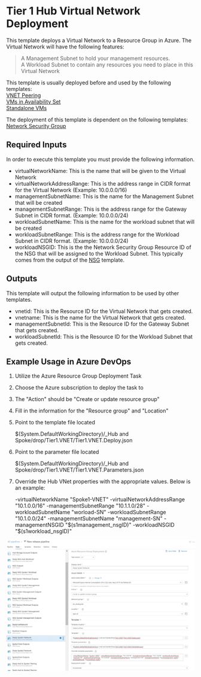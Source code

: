 # Tier 1 Hub Virtual Network Deployment

This template deploys a Virtual Network to a Resource Group in Azure. The Virtual Network will have the following features: 
 
> A Management Subnet to hold your management resources.  
> A Workload Subnet to contain any resources you need to place in this Virtual Network  

This template is usually deployed before and used by the following templates:    
	[VNET Peering]("https://dev.azure.com/Security-Monitoring/_git/IaC_HubSpokeNetwork?path=%2FTier%201%2FVNets%2FTier1.VNETPeering%2FREADME.md&version=GBmaster")  
	[VMs in Availability Set]("https://dev.azure.com/Security-Monitoring/_git/IaC_HubSpokeNetwork?path=%2FTier%202%2FVirtual%20Machines%2FTier2.VMinAvailabilitySet%2FREADME.md&version=GBmaster")  
	[Standalone VMs](https://dev.azure.com/Security-Monitoring/_git/IaC_HubSpokeNetwork?path=%2FTier%202%2FVirtual%20Machines%2FTier2.VMsStandalone%2FTier2.VMsStandalone%2FREADME.md&version=GBmaster)  

The deployment of this template is dependent on the following templates:  
	[Network Security Group]("https://dev.azure.com/Security-Monitoring/_git/IaC_HubSpokeNetwork?path=%2FTier%201%2FNSG%2FTier1.NSG%2FTier1.NSG%2FREADME.md&version=GBmaster") 

## Required Inputs
In order to execute this template you must provide the following information.  

- virtualNetworkName: This is the name that will be given to the Virtual Network  
- virtualNetworkAddressRange: This is the address range in CIDR format for the Virtual Network (Example: 10.0.0.0/16)  
- managementSubnetName: This is the name for the Management Subnet that will be created  
- managementSubnetRange:  This is the address range for the Gateway Subnet in CIDR format. (Example: 10.0.0.0/24)  
- workloadSubnetName: This is the name for the workload subnet that will be created  
- workloadSubnetRange: This is the address range for the Workload Subnet in CIDR format. (Example: 10.0.0.0/24)  
- workloadNSGID: This is the the Network Security Group Resource ID of the NSG that will be assigned to the Workload Subnet. This typically comes from the output of the [NSG]("https://dev.azure.com/Security-Monitoring/_git/IaC_HubSpokeNetwork?path=%2FTier%201%2FNSG%2FTier1.NSG%2FTier1.NSG%2FREADME.md&version=GBmaster") template.


## Outputs
This template will output the following information to be used by other templates.  
- vnetid: This is the Resource ID for the Virtual Network that gets created.  
- vnetname: This is the name for the Virtual Network that gets created.  
- managementSubnetId: This is the Resource ID for the Gateway Subnet that gets created.  
- workloadSubnetId: This is the Resource ID for the Workload Subnet that gets created.  

## Example Usage in Azure DevOps

1) Utilize the Azure Resource Group Deployment Task  

2) Choose the Azure subscription to deploy the task to

3) The "Action" should be "Create or update resource group"

4) Fill in the information for the "Resource group" and "Location"

5) Point to the template file located 

	$(System.DefaultWorkingDirectory)/_Hub and Spoke/drop/Tier1.VNET/Tier1.VNET.Deploy.json

6) Point to the parameter file located

	$(System.DefaultWorkingDirectory)/_Hub and Spoke/drop/Tier1.VNET/Tier1.VNET.Parameters.json

7) Override the Hub VNet properties with the appropriate values. Below is an example:  
	
	-virtualNetworkName "Spoke1-VNET" -virtualNetworkAddressRange "10.1.0.0/16" -managementSubnetRange "10.1.1.0/28" -workloadSubnetName "worload-SN" -workloadSubnetRange "10.1.0.0/24" -managementSubnetName "management-SN" -managementNSGID "$(s1management_nsgID)" -workloadNSGID "$(s1workload_nsgID)"  


![](./pics/vnetdeploy.jpg)
